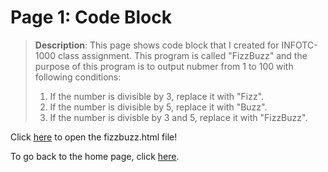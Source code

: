 # Page 1: Code Block

> **Description**: This page shows code block that I created for INFOTC-1000 class assignment. This program is called "FizzBuzz" and the purpose of this program is to output nubmer from 1 to 100 with following conditions:
> 1. If the number is divisible by 3, replace it with "Fizz".
> 2. If the number is divisible by 5, replace it with "Buzz".
> 3. If the number is divisble by 3 and 5, replace it with "FizzBuzz".

Click [here](https://github.com/kevinkee99/Kevo-Repository/blob/4523ed73f9a8f988a9953d5dccd91f481703b705/fizzbuzz.html) to open the fizzbuzz.html file!

To go back to the home page, click [here](https://github.com/kevinkee99/Kevo-Repository/blob/d5def24d60b7081ee1e5d88dae64e80e0ca48107/README.md).
